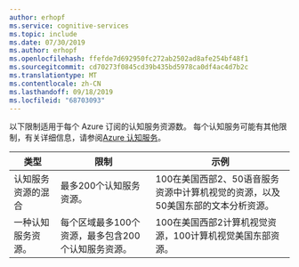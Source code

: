 ```yaml
---
author: erhopf
ms.service: cognitive-services
ms.topic: include
ms.date: 07/30/2019
ms.author: erhopf
ms.openlocfilehash: ffefde7d692950fc272ab2502ad8afe254bf48f1
ms.sourcegitcommit: cd70273f0845cd39b435bd5978ca0df4ac4d7b2c
ms.translationtype: MT
ms.contentlocale: zh-CN
ms.lasthandoff: 09/18/2019
ms.locfileid: "68703093"
---
```

以下限制适用于每个 Azure 订阅的认知服务资源数。 每个认知服务可能有其他限制，有关详细信息，请参阅[Azure 认知服务](https://docs.microsoft.com/azure/cognitive-services/)。

| 类型 | 限制 | 示例 |
|------|-------|---------|
| 认知服务资源的混合 | 最多200个认知服务资源。 | 100在美国西部2、50语音服务资源中计算机视觉的资源，以及50美国东部的文本分析资源。 |
| 一种认知服务资源。 | 每个区域最多100个资源，最多包含200个认知服务资源。 | 100在美国西部2计算机视觉资源，100计算机视觉美国东部资源。 |
